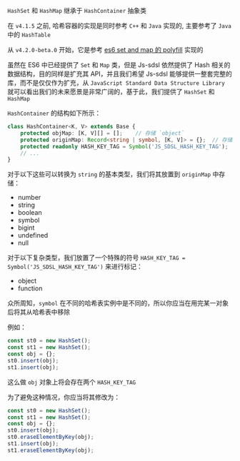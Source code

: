 `HashSet` 和 `HashMap` 继承于 `HashContainer` 抽象类

在 `v4.1.5` 之前, 哈希容器的实现是同时参考 `C++` 和 `Java` 实现的, 主要参考了 `Java` 中的 `HashTable`

从 `v4.2.0-beta.0` 开始，它是参考 [es6 set and map 的 polyfill](https://github.com/rousan/collections-es6) 实现的

虽然在 ES6 中已经提供了 `Set` 和 `Map` 类，但是 Js-sdsl 依然提供了 Hash 相关的数据结构，目的同样是扩充其 API，并且我们希望 Js-sdsl 能够提供一整套完整的库，而不是仅仅作为扩充，从 `JavaScript Standard Data Structure Library` 就可以看出我们的未来愿景是非常广阔的，基于此，我们提供了 `HashSet` 和 `HashMap`

`HashContainer` 的结构如下所示：

```typescript
class HashContainer<K, V> extends Base {
    protected objMap: [K, V][] = [];    // 存储 `object`
    protected originMap: Record<string | symbol, [K, V]> = {};  // 存储可以转化为 `string` 的元素
    protected readonly HASH_KEY_TAG = Symbol('JS_SDSL_HASH_KEY_TAG');   // 用于标记 `object` 的特殊符号
    // ...
}
```

对于以下这些可以转换为 `string` 的基本类型，我们将其放置到 `originMap` 中存储：

- number
- string
- boolean
- symbol
- bigint
- undefined
- null

对于以下复杂类型，我们放置了一个特殊的符号 `HASH_KEY_TAG = Symbol('JS_SDSL_HASH_KEY_TAG')` 来进行标记：

- object
- function

众所周知，`symbol` 在不同的哈希表实例中是不同的，所以你应当在用完某一对象后将其从哈希表中移除

例如：

```typescript
const st0 = new HashSet();
const st1 = new HashSet();
const obj = {};
st0.insert(obj);
st1.insert(obj);
```

这么做 `obj` 对象上将会存在两个 `HASH_KEY_TAG`

为了避免这种情况，你应当将其修改为：

```typescript
const st0 = new HashSet();
const st1 = new HashSet();
const obj = {};
st0.insert(obj);
st0.eraseElementByKey(obj);
st1.insert(obj);
st1.eraseElementByKey(obj);
```
